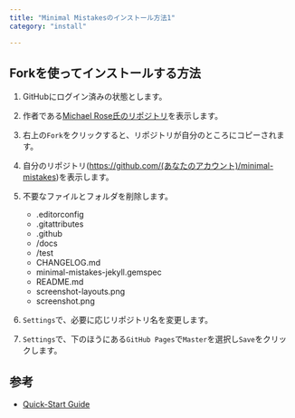 ```yaml
---
title: "Minimal Mistakesのインストール方法1"
category: "install"

---
```


## Forkを使ってインストールする方法

1. GitHubにログイン済みの状態とします。

1. 作者である[Michael Rose氏のリポジトリ](https://github.com/mmistakes/minimal-mistakes)を表示します。

1. 右上の`Fork`をクリックすると、リポジトリが自分のところにコピーされます。

1. 自分のリポジトリ(https://github.com/(あなたのアカウント)/minimal-mistakes)を表示します。

1. 不要なファイルとフォルダを削除します。  
   - .editorconfig
   - .gitattributes
   - .github
   - /docs
   - /test
   - CHANGELOG.md
   - minimal-mistakes-jekyll.gemspec
   - README.md
   - screenshot-layouts.png
   - screenshot.png

1. `Settings`で、必要に応じリポジトリ名を変更します。 

1. `Settings`で、下のほうにある`GitHub Pages`で`Master`を選択し`Save`をクリックします。

## 参考

- [Quick-Start Guide](https://mmistakes.github.io/minimal-mistakes/docs/quick-start-guide/)
